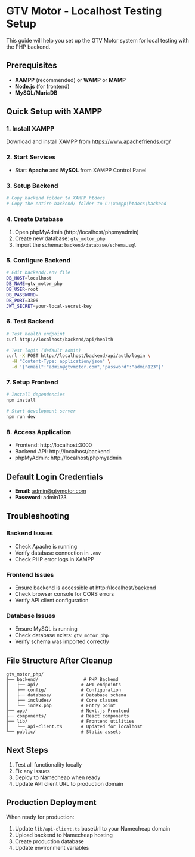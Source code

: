 # GTV Motor - Localhost Testing Setup

This guide will help you set up the GTV Motor system for local testing with the PHP backend.

## Prerequisites

- **XAMPP** (recommended) or **WAMP** or **MAMP**
- **Node.js** (for frontend)
- **MySQL/MariaDB**

## Quick Setup with XAMPP

### 1. Install XAMPP
Download and install XAMPP from https://www.apachefriends.org/

### 2. Start Services
- Start **Apache** and **MySQL** from XAMPP Control Panel

### 3. Setup Backend
```bash
# Copy backend folder to XAMPP htdocs
# Copy the entire backend/ folder to C:\xampp\htdocs\backend
```

### 4. Create Database
1. Open phpMyAdmin (http://localhost/phpmyadmin)
2. Create new database: `gtv_motor_php`
3. Import the schema: `backend/database/schema.sql`

### 5. Configure Backend
```bash
# Edit backend/.env file
DB_HOST=localhost
DB_NAME=gtv_motor_php
DB_USER=root
DB_PASSWORD=
DB_PORT=3306
JWT_SECRET=your-local-secret-key
```

### 6. Test Backend
```bash
# Test health endpoint
curl http://localhost/backend/api/health

# Test login (default admin)
curl -X POST http://localhost/backend/api/auth/login \
  -H "Content-Type: application/json" \
  -d '{"email":"admin@gtvmotor.com","password":"admin123"}'
```

### 7. Setup Frontend
```bash
# Install dependencies
npm install

# Start development server
npm run dev
```

### 8. Access Application
- Frontend: http://localhost:3000
- Backend API: http://localhost/backend
- phpMyAdmin: http://localhost/phpmyadmin

## Default Login Credentials

- **Email**: admin@gtvmotor.com
- **Password**: admin123

## Troubleshooting

### Backend Issues
- Check Apache is running
- Verify database connection in `.env`
- Check PHP error logs in XAMPP

### Frontend Issues
- Ensure backend is accessible at http://localhost/backend
- Check browser console for CORS errors
- Verify API client configuration

### Database Issues
- Ensure MySQL is running
- Check database exists: `gtv_motor_php`
- Verify schema was imported correctly

## File Structure After Cleanup

```
gtv_motor_php/
├── backend/                 # PHP Backend
│   ├── api/                # API endpoints
│   ├── config/             # Configuration
│   ├── database/           # Database schema
│   ├── includes/           # Core classes
│   └── index.php           # Entry point
├── app/                    # Next.js Frontend
├── components/             # React components
├── lib/                    # Frontend utilities
│   └── api-client.ts       # Updated for localhost
└── public/                 # Static assets
```

## Next Steps

1. Test all functionality locally
2. Fix any issues
3. Deploy to Namecheap when ready
4. Update API client URL to production domain

## Production Deployment

When ready for production:
1. Update `lib/api-client.ts` baseUrl to your Namecheap domain
2. Upload backend to Namecheap hosting
3. Create production database
4. Update environment variables
